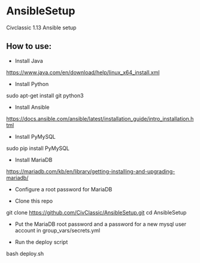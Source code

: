 # AnsibleSetup
Civclassic 1.13 Ansible setup

## How to use:

- Install Java

https://www.java.com/en/download/help/linux_x64_install.xml

- Install Python

sudo apt-get install git python3

- Install Ansible

https://docs.ansible.com/ansible/latest/installation_guide/intro_installation.html

- Install PyMySQL

sudo pip install PyMySQL

- Install MariaDB

https://mariadb.com/kb/en/library/getting-installing-and-upgrading-mariadb/

- Configure a root password for MariaDB

- Clone this repo

git clone https://github.com/CivClassic/AnsibleSetup.git
cd AnsibleSetup

- Put the MariaDB root password and a password for a new mysql user account in group_vars/secrets.yml

- Run the deploy script

bash deploy.sh
